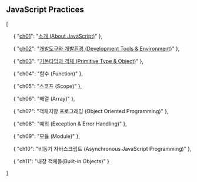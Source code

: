 ## JavaScript Practices

[<br/>

&nbsp;&nbsp;&nbsp;&nbsp;
{ "[ch01](https://github.com/kickscar/javascript-practices/tree/master/ch01)": "[소개 (About JavaScript)](https://github.com/kickscar/javascript-practices/tree/master/ch01)" },
<br/>

&nbsp;&nbsp;&nbsp;&nbsp;
{ "[ch02](https://github.com/kickscar/javascript-practices/tree/master/ch02)": "[개발도구와 개발환경 (Development Tools & Environment)](https://github.com/kickscar/javascript-practices/tree/master/ch02)" },
<br/>

&nbsp;&nbsp;&nbsp;&nbsp;
{ "[ch03](https://github.com/kickscar/javascript-practices/tree/master/ch03)": "[기본타입과 객체 (Primitive Type & Object)](https://github.com/kickscar/javascript-practices/tree/master/ch03)" },
<br/>

&nbsp;&nbsp;&nbsp;&nbsp;
{ "ch04": "함수 (Function)" },
<br/>

&nbsp;&nbsp;&nbsp;&nbsp;
{ "ch05": "스코프 (Scope)" },
<br/>

&nbsp;&nbsp;&nbsp;&nbsp;
{ "ch06": "배열 (Array)" },
<br/>

&nbsp;&nbsp;&nbsp;&nbsp;
{ "ch07": "객체지향 프로그래밍 (Object Oriented Programming)" },
<br/>

&nbsp;&nbsp;&nbsp;&nbsp;
{ "ch08": "예외 (Exception & Error Handling)" },
<br/>

&nbsp;&nbsp;&nbsp;&nbsp;
{ "ch09": "모듈 (Module)" },
<br/>

&nbsp;&nbsp;&nbsp;&nbsp;
{ "ch10": "비동기 자바스크립트 (Asynchronous JavaScript Programming)" },
<br/>

&nbsp;&nbsp;&nbsp;&nbsp;
{ "ch11": "내장 객체들(Built-in Objects)" }
<br/>

] 